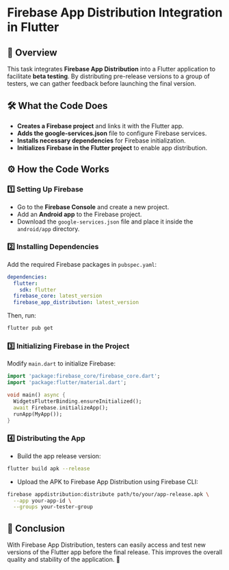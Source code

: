 # Firebase App Distribution Integration in Flutter

## 📌 Overview
This task integrates **Firebase App Distribution** into a Flutter application to facilitate **beta testing**. By distributing pre-release versions to a group of testers, we can gather feedback before launching the final version.

## 🛠 What the Code Does
- **Creates a Firebase project** and links it with the Flutter app.
- **Adds the google-services.json** file to configure Firebase services.
- **Installs necessary dependencies** for Firebase initialization.
- **Initializes Firebase in the Flutter project** to enable app distribution.

## ⚙️ How the Code Works
### 1️⃣ Setting Up Firebase
- Go to the **Firebase Console** and create a new project.
- Add an **Android app** to the Firebase project.
- Download the `google-services.json` file and place it inside the `android/app` directory.

### 2️⃣ Installing Dependencies
Add the required Firebase packages in `pubspec.yaml`:
```yaml
dependencies:
  flutter:
    sdk: flutter
  firebase_core: latest_version
  firebase_app_distribution: latest_version
```
Then, run:
```sh
flutter pub get
```

### 3️⃣ Initializing Firebase in the Project
Modify `main.dart` to initialize Firebase:
```dart
import 'package:firebase_core/firebase_core.dart';
import 'package:flutter/material.dart';

void main() async {
  WidgetsFlutterBinding.ensureInitialized();
  await Firebase.initializeApp();
  runApp(MyApp());
}
```

### 4️⃣ Distributing the App
- Build the app release version:
```sh
flutter build apk --release
```
- Upload the APK to Firebase App Distribution using Firebase CLI:
```sh
firebase appdistribution:distribute path/to/your/app-release.apk \
  --app your-app-id \
  --groups your-tester-group
```

## 🎯 Conclusion
With Firebase App Distribution, testers can easily access and test new versions of the Flutter app before the final release. This improves the overall quality and stability of the application. 🚀

